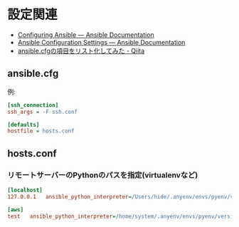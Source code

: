 # 設定関連

- [Configuring Ansible — Ansible Documentation](https://docs.ansible.com/ansible/latest/installation_guide/intro_configuration.html#roles-path)
- [Ansible Configuration Settings — Ansible Documentation](https://docs.ansible.com/ansible/latest/reference_appendices/config.html#ansible-configuration-settings-locations)
- [ansible.cfgの項目をリスト化してみた - Qiita](https://qiita.com/croissant1028/items/33f06298d7d05bf1e295)

## ansible.cfg

例:

~~~ini
[ssh_connection]
ssh_args = -F ssh.conf

[defaults]
hostfile = hosts.conf
~~~


## hosts.conf

### リモートサーバーのPythonのパスを指定(virtualenvなど)

~~~ini
[localhost]
127.0.0.1   ansible_python_interpreter=/Users/hide/.anyenv/envs/pyenv/versions/ansibleenv/bin/python

[aws]
test   ansible_python_interpreter=/home/system/.anyenv/envs/pyenv/versions/awsenv/bin/python
~~~
